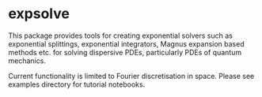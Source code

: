 # expsolve

This package provides tools for creating exponential solvers such as exponential splittings, exponential integrators, Magnus expansion based methods etc. for solving dispersive PDEs, particularly PDEs of quantum mechanics. 

Current functionality is limited to Fourier discretisation in space. Please see examples directory for tutorial notebooks. 
